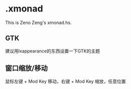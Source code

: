 # .xmonad

This is Zeno Zeng's xmonad.hs.

## GTK

建议用lxappearance的东西设置一下GTK的主题

## 窗口缩放/移动

鼠标左键 + Mod Key 移动，右键 + Mod Key 缩放，任意位置
